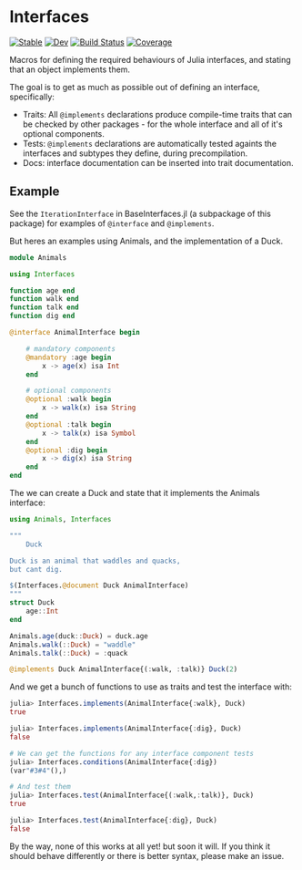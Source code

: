 # Interfaces

[![Stable](https://img.shields.io/badge/docs-stable-blue.svg)](https://rafaqz.github.io/Interfaces.jl/stable/)
[![Dev](https://img.shields.io/badge/docs-dev-blue.svg)](https://rafaqz.github.io/Interfaces.jl/dev/)
[![Build Status](https://github.com/rafaqz/Interfaces.jl/actions/workflows/CI.yml/badge.svg?branch=main)](https://github.com/rafaqz/Interfaces.jl/actions/workflows/CI.yml?query=branch%3Amain)
[![Coverage](https://codecov.io/gh/rafaqz/Interfaces.jl/branch/main/graph/badge.svg)](https://codecov.io/gh/rafaqz/Interfaces.jl)

Macros for defining the required behaviours of Julia interfaces,
and stating that an object implements them.

The goal is to get as much as possible out of defining an interface,
specifically: 

- Traits: All `@implements` declarations produce compile-time traits that can be
  checked by other packages - for the whole interface and all of it's optional
  components.
- Tests: `@implements` declarations are automatically tested againts the interfaces
  and subtypes they define, during precompilation. 
- Docs: interface documentation can be inserted into trait documentation.

## Example

See the `IterationInterface` in BaseInterfaces.jl (a subpackage of this package)
for examples of `@interface` and `@implements`.

But heres an examples using Animals, and the implementation of a Duck.

```julia
module Animals

using Interfaces

function age end
function walk end
function talk end
function dig end

@interface AnimalInterface begin

    # mandatory components
    @mandatory :age begin
        x -> age(x) isa Int
    end

    # optional components
    @optional :walk begin
        x -> walk(x) isa String
    end
    @optional :talk begin
        x -> talk(x) isa Symbol
    end
    @optional :dig begin
        x -> dig(x) isa String
    end
end
```

The we can create a Duck and state that it implements the Animals interface:

```julia
using Animals, Interfaces

"""
    Duck

Duck is an animal that waddles and quacks,
but cant dig.

$(Interfaces.@document Duck AnimalInterface)
"""
struct Duck
    age::Int
end

Animals.age(duck::Duck) = duck.age
Animals.walk(::Duck) = "waddle"
Animals.talk(::Duck) = :quack

@implements Duck AnimalInterface{(:walk, :talk)} Duck(2) 
```


And we get a bunch of functions to use as traits and test the interface with:

```julia
julia> Interfaces.implements(AnimalInterface{:walk}, Duck)
true

julia> Interfaces.implements(AnimalInterface{:dig}, Duck)
false

# We can get the functions for any interface component tests
julia> Interfaces.conditions(AnimalInterface{:dig})
(var"#3#4"(),)

# And test them
julia> Interfaces.test(AnimalInterface{(:walk,:talk)}, Duck)
true

julia> Interfaces.test(AnimalInterface{:dig}, Duck)
false
```

By the way, none of this works at all yet! but soon it will. 
If you think it should behave differently or there is better syntax,
please make an issue.

